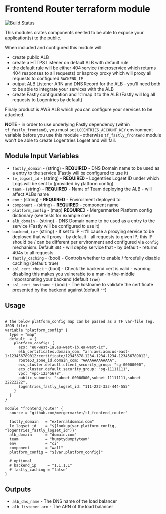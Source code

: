 Frontend Router terraform module
================================

[![Build Status](https://travis-ci.org/mergermarket/tf_frontend_router.svg?branch=master)](https://travis-ci.org/mergermarket/tf_frontend_router)

This modules crates components needed to be able to expose your application(s) to the public.

When included and configured this module will:
- create public ALB
- create a HTTPS Listener on default ALB with default rule
- the default rule will be either 404 service (microservice which returns 404 responses to all requests) or haproxy proxy which will proxy all requests to configured `BACKEND_IP`
- output ALB Listener ARN and DNS Record for the ALB - you'll need both to be able to integrate your services with the ALB
- create Fastly configuration and 1:1 map it to the ALB (Fastly will log all requests to Logentries by default)

Finaly product is AWS ALB which you can configure your services to be attached.

**NOTE** - in order to use underlying Fastly dependency (within `tf_fastly_frontend`), you must set `LOGENTRIES_ACCOUNT_KEY` environment variable before you use this module - otherwise `tf_fastly_frontend` module won't be able to create Logentries Logset and will fail.

Module Input Variables
----------------------

- `fastly_domain` - (string) - **REQUIRED** - DNS Domain name to be used as a entry to the service (Fastly will be configured to use it)
- `le_logset_id` - (string) - **REQUIRED** - Logentries Logset ID under which Logs will be sent to (provided by platform config)
- `team` - (string) - **REQUIRED** - Name of Team deploying the ALB - will affect ALBs name
- `env` - (string) - **REQUIRED** - Environment deployed to
- `component` - (string) - **REQUIRED** - component name
- `platform_config` - (map) **REQUIRED** - Mergermarket Platform config dictionary (see tests for example one)
- `alb_domain` - (string) - DNS Domain name to be used as a entry to the service (Fastly will be configured to use it)
- `backend_ip` - (string) - If set to IP - it'll cause a proxying service to be deployed that will proxy - by default - all requests to given IP; this IP should be / can be different per environment and configured via `config` mechanism.  Default `404` - will deploy service that - by default - returns 404s to all requests
- `fastly_caching` - (bool) - Controls whether to enable / forcefully disable caching (default: true)
- `ssl_cert_check` - (bool) - Check the backend cert is valid - warning disabling this makes you vulnerable to a man-in-the-middle imporsonating your backend (default `true`)
- `ssl_cert_hostname` - (bool) - The hostname to validate the certificate presented by the backend against (default `""`)

Usage
-----
```hcl

# the below platform_config map can be passed as a TF var-file (eg. JSON file)
variable "platform_config" {
  type = "map"
  default  = {
    platform_config: {
      azs: "eu-west-1a,eu-west-1b,eu-west-1c",
      elb_certificates.domain_com: "arn:aws:acm:us-east-1:123456789012:certificate/12345678-1234-1234-1234-123456789012",
      route53_zone_id.domain_com: "AAAAAAAAAAAAA",
      ecs_cluster.default.client_security_group: "sg-00000000",
      ecs_cluster.default.security_group: "sg-11111111",
      vpc: "vpc-12345678",
      public_subnets: "subnet-00000000,subnet-11111111,subnet-22222222",
      logentries_fastly_logset_id: "111-222-333-444-555"
    }
  }
}

module "frontend_router" {
  source = "github.com/mergermarket/tf_frontend_router"

  fastly_domain   = "externaldomain.com"
  le_logset_id    = "${lookup(var.platform_config, "logentries_fastly_logset_id")}"
  alb_domain      = "domain.com"
  team            = "humptydumptyteam"
  env             = "ci"
  component       = "wall"
  platform_config = "${var.platform_config}"

  # optional
  # backend_ip     = "1.1.1.1"
  # fastly_caching = "false"
}
```

Outputs
-------
- `alb_dns_name` - The DNS name of the load balancer
- `alb_listener_arn` - The ARN of the load balancer
